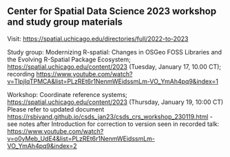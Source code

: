 ## Center for Spatial Data Science 2023 workshop and study group materials

Visit: https://spatial.uchicago.edu/directories/full/2022-to-2023

Study group: Modernizing R-spatial: Changes in OSGeo FOSS Libraries and the Evolving R-Spatial Package Ecosystem; https://spatial.uchicago.edu/content/2023 (Tuesday, January 17, 10.00 CT); recording https://www.youtube.com/watch?v=TlpjIqTPMCA&list=PLzREt6r1NenmWEidssmLm-VO_YmAh4pq9&index=1

Workshop: Coordinate reference systems; https://spatial.uchicago.edu/content/2023 (Thursday, January 19, 10:00 CT) Please refer to updated document https://rsbivand.github.io/csds_jan23/csds_crs_workshop_230119.html - see notes after Introduction for correction to version seen in recorded talk: https://www.youtube.com/watch?v=o0yMeb_UdE4&list=PLzREt6r1NenmWEidssmLm-VO_YmAh4pq9&index=2


